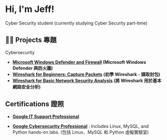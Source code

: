 <h1>Hi, I'm Jeff! </h1>
Cyber Security student (currently studying Cyber Security part-time)

<h2>👨‍💻 Projects 專題</h2>

Cybersecurity
- <b>[Microsoft Windows Defender and Firewall](https://github.com/AlmostNeverDone/Project-Microsoft-Windows-Defender-and-Firewall) (Microsoft Windows Defender 與防火牆)</b>
- <b>[Wireshark for Beginners: Capture Packets](https://github.com/AlmostNeverDone/Project-Wireshark-for-Beginners-Capture-Packets) (初學 Wireshark - 擷取封包)</b>
- <b>[Wireshark for Basic Network Security Analysis](https://github.com/AlmostNeverDone/Project-Wireshark-for-Basic-Network-Security-Analysis/tree/main) (將 Wireshark 用於基本網路安全分析)</b>


<h2> Certifications 證照</h2>

- <b>[Google IT Support Professional](https://coursera.org/verify/professional-cert/GWDPHD4P8TDJ)</b>

- <b>[Google Cybersecurity Professional](https://coursera.org/verify/professional-cert/SWUXJAL4M678)</b>
: Includes Linux, MySQL, and Python hands-on labs. (包括 Linux、MySQL 和 Python 虛擬實驗室)


[twitter]: https://twitter.com/Jeffmadakor
[youtube]: https://www.youtube.com/c/Jeffmadakor
[instagram]: https://www.instagram.com/Jeffmadakor/
[linkedin]: https://linkedin.com/in/Jeffmadakor

<!--
**Jeffmadakor1/Jeffmadakor1** is a ✨ _special_ ✨ repository because its `README.md` (this file) appears on your GitHub profile.

Here are some ideas to get you started:

- 🔭 I’m currently working on ...
- 🌱 I’m currently learning ...
- 👯 I’m looking to collaborate on ...
- 🤔 I’m looking for help with ...
- 💬 Ask me about ...
- 📫 How to reach me: ...
- 😄 Pronouns: ...
- ⚡ Fun fact: ...
-->
